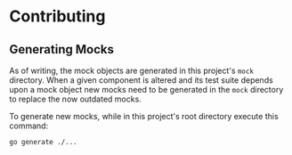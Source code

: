 # Contributing

## Generating Mocks

As of writing, the mock objects are generated in this project's `mock` directory. When a given component is altered and its test suite depends upon a mock object new mocks need to be generated in the `mock` directory to replace the now outdated mocks. 

To generate new mocks, while in this project's root directory execute this command:

```shell
go generate ./...
```
